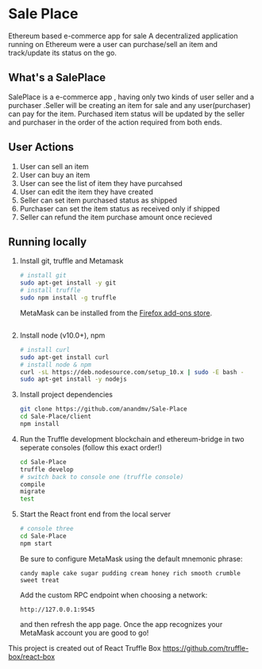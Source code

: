 # Sale Place
Ethereum based e-commerce app for sale
A decentralized application running on Ethereum were a user can purchase/sell an item and track/update its status on the go.

## What's a SalePlace
SalePlace is a e-commerce app , having only two kinds of user seller and a purchaser .Seller will be creating an item for sale and any user(purchaser) can pay for the item. Purchased item status will be updated by the seller and purchaser in the order of the action required from both ends.

## User Actions
1. User can sell an item
2. User can buy an item
3. User can see the list of item they have purcahsed
4. User can edit the item they have created
5. Seller can set item purchased status as shipped
6. Purchaser can set the item status as received only if shipped
7. Seller can refund the item purchase amount once recieved


## Running locally
1. Install git, truffle and Metamask
    ```sh
    # install git
    sudo apt-get install -y git
    # install truffle
    sudo npm install -g truffle
    ```
    MetaMask can be installed from the [Firefox add-ons store](https://addons.mozilla.org/en-US/firefox/addon/ether-metamask/).
    ```
2. Install node (v10.0+), npm
    ```sh
    # install curl
    sudo apt-get install curl
    # install node & npm
    curl -sL https://deb.nodesource.com/setup_10.x | sudo -E bash -
    sudo apt-get install -y nodejs
3. Install project dependencies
    ```sh
    git clone https://github.com/anandmv/Sale-Place
    cd Sale-Place/client
    npm install
    ```
4. Run the Truffle development blockchain and ethereum-bridge in two seperate consoles (follow this exact order!)
    ```sh
    cd Sale-Place
    truffle develop
    # switch back to console one (truffle console)
    compile
    migrate
    test
    ```
5. Start the React front end from the local server
    ```sh
    # console three
    cd Sale-Place
    npm start
    ```
    Be sure to configure MetaMask using the default mnemonic phrase:
    ```
    candy maple cake sugar pudding cream honey rich smooth crumble sweet treat 
    ```
    Add the custom RPC endpoint when choosing a network: 
    ```
    http://127.0.0.1:9545 
    ```
    and then refresh the app page. 
    Once the app recognizes your MetaMask account you are good to go!

This project is created out of React Truffle Box https://github.com/truffle-box/react-box